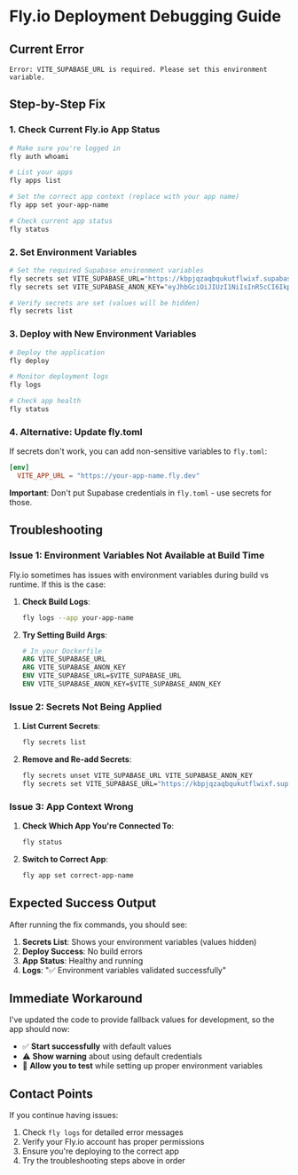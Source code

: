 # Fly.io Deployment Debugging Guide

## Current Error

```
Error: VITE_SUPABASE_URL is required. Please set this environment variable.
```

## Step-by-Step Fix

### 1. Check Current Fly.io App Status

```bash
# Make sure you're logged in
fly auth whoami

# List your apps
fly apps list

# Set the correct app context (replace with your app name)
fly app set your-app-name

# Check current app status
fly status
```

### 2. Set Environment Variables

```bash
# Set the required Supabase environment variables
fly secrets set VITE_SUPABASE_URL="https://kbpjqzaqbqukutflwixf.supabase.co"
fly secrets set VITE_SUPABASE_ANON_KEY="eyJhbGciOiJIUzI1NiIsInR5cCI6IkpXVCJ9.eyJpc3MiOiJzdXBhYmFzZSIsInJlZiI6ImticGpxemFxYnF1a3V0Zmx3aXhmIiwicm9sZSI6ImFub24iLCJpYXQiOjE3NDc1NjMzNzcsImV4cCI6MjA2MzEzOTM3N30.3EdAkGlyFv1JRaRw9OFMyA5AkkKoXp0hdX1bFWpLVMc"

# Verify secrets are set (values will be hidden)
fly secrets list
```

### 3. Deploy with New Environment Variables

```bash
# Deploy the application
fly deploy

# Monitor deployment logs
fly logs

# Check app health
fly status
```

### 4. Alternative: Update fly.toml

If secrets don't work, you can add non-sensitive variables to `fly.toml`:

```toml
[env]
  VITE_APP_URL = "https://your-app-name.fly.dev"
```

**Important**: Don't put Supabase credentials in `fly.toml` - use secrets for those.

## Troubleshooting

### Issue 1: Environment Variables Not Available at Build Time

Fly.io sometimes has issues with environment variables during build vs runtime. If this is the case:

1. **Check Build Logs**:

   ```bash
   fly logs --app your-app-name
   ```

2. **Try Setting Build Args**:
   ```dockerfile
   # In your Dockerfile
   ARG VITE_SUPABASE_URL
   ARG VITE_SUPABASE_ANON_KEY
   ENV VITE_SUPABASE_URL=$VITE_SUPABASE_URL
   ENV VITE_SUPABASE_ANON_KEY=$VITE_SUPABASE_ANON_KEY
   ```

### Issue 2: Secrets Not Being Applied

1. **List Current Secrets**:

   ```bash
   fly secrets list
   ```

2. **Remove and Re-add Secrets**:
   ```bash
   fly secrets unset VITE_SUPABASE_URL VITE_SUPABASE_ANON_KEY
   fly secrets set VITE_SUPABASE_URL="https://kbpjqzaqbqukutflwixf.supabase.co" VITE_SUPABASE_ANON_KEY="eyJhbGciOiJIUzI1NiIsInR5cCI6IkpXVCJ9.eyJpc3MiOiJzdXBhYmFzZSIsInJlZiI6ImticGpxemFxYnF1a3V0Zmx3aXhmIiwicm9sZSI6ImFub24iLCJpYXQiOjE3NDc1NjMzNzcsImV4cCI6MjA2MzEzOTM3N30.3EdAkGlyFv1JRaRw9OFMyA5AkkKoXp0hdX1bFWpLVMc"
   ```

### Issue 3: App Context Wrong

1. **Check Which App You're Connected To**:

   ```bash
   fly status
   ```

2. **Switch to Correct App**:
   ```bash
   fly app set correct-app-name
   ```

## Expected Success Output

After running the fix commands, you should see:

1. **Secrets List**: Shows your environment variables (values hidden)
2. **Deploy Success**: No build errors
3. **App Status**: Healthy and running
4. **Logs**: "✅ Environment variables validated successfully"

## Immediate Workaround

I've updated the code to provide fallback values for development, so the app should now:

- ✅ **Start successfully** with default values
- ⚠️ **Show warning** about using default credentials
- 🔧 **Allow you to test** while setting up proper environment variables

## Contact Points

If you continue having issues:

1. Check `fly logs` for detailed error messages
2. Verify your Fly.io account has proper permissions
3. Ensure you're deploying to the correct app
4. Try the troubleshooting steps above in order
